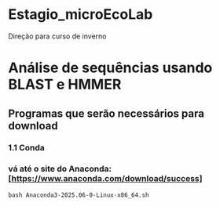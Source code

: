 # Estagio_microEcoLab
Direção para curso de inverno


# Análise de sequências usando BLAST e HMMER

## Programas que serão necessários para download

### 1.1 Conda

### vá até o site do Anaconda:[https://www.anaconda.com/download/success]

```
bash Anaconda3-2025.06-0-Linux-x86_64.sh
```
